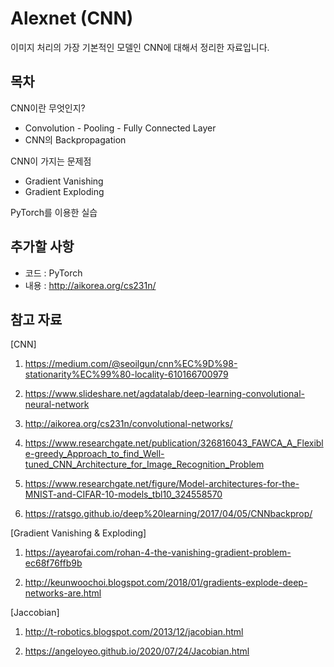# Alexnet (CNN)

이미지 처리의 가장 기본적인 모델인 CNN에 대해서 정리한 자료입니다. 

## 목차 

CNN이란 무엇인지? 
- Convolution - Pooling - Fully Connected Layer 
- CNN의 Backpropagation 

CNN이 가지는 문제점 
- Gradient Vanishing 
- Gradient Exploding 

PyTorch를 이용한 실습 

## 추가할 사항

- 코드 : PyTorch 
- 내용 :  http://aikorea.org/cs231n/ 

## 참고 자료

[CNN]

1. https://medium.com/@seoilgun/cnn%EC%9D%98-stationarity%EC%99%80-locality-610166700979

2. https://www.slideshare.net/agdatalab/deep-learning-convolutional-neural-network

3. http://aikorea.org/cs231n/convolutional-networks/

4. https://www.researchgate.net/publication/326816043_FAWCA_A_Flexible-greedy_Approach_to_find_Well-tuned_CNN_Architecture_for_Image_Recognition_Problem

5. https://www.researchgate.net/figure/Model-architectures-for-the-MNIST-and-CIFAR-10-models_tbl10_324558570

6. https://ratsgo.github.io/deep%20learning/2017/04/05/CNNbackprop/

[Gradient Vanishing & Exploding] 

1. https://ayearofai.com/rohan-4-the-vanishing-gradient-problem-ec68f76ffb9b

2. http://keunwoochoi.blogspot.com/2018/01/gradients-explode-deep-networks-are.html

[Jaccobian] 

1. http://t-robotics.blogspot.com/2013/12/jacobian.html

2. https://angeloyeo.github.io/2020/07/24/Jacobian.html
